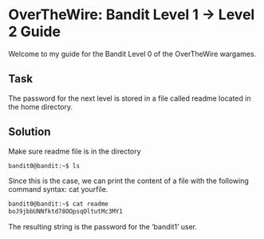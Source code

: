 # OverTheWire: Bandit Level 1 → Level 2 Guide
Welcome to my guide for the Bandit Level 0 of the OverTheWire wargames.
## Task
The password for the next level is stored in a file called readme located in the home directory.
## Solution

Make sure readme file is in the directory
```bash
bandit0@bandit:~$ ls
```
Since this is the case, we can print the content of a file with the following command syntax: cat yourfile.
```bash
bandit0@bandit:~$ cat readme
boJ9jbbUNNfktd78OOpsqOltutMc3MY1
```
The resulting string is the password for the ‘bandit1’ user.
